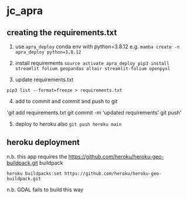 # jc_apra

## creating the requirements.txt

1. use `apra_deploy` conda env with python=3.8.12
e.g. `mamba create -n apra_deploy python=3.8.12`

2. install requirements
`source activate apra_deploy
pip3 install streamlit folium geopandas altair streamlit-folium openpyxl`

3. update requirements.txt

`pip3 list --format=freeze > requirements.txt`

4. add to commit and commit and push to git

'git add requirements.txt
git commit -m 'updated requirements'
git push'

5. deploy to heroku also
`git push heroku main`


## heroku deployment

n.b. this app requires the https://github.com/heroku/heroku-geo-buildpack.git buildpack

`heroku buildpacks:set https://github.com/heroku/heroku-geo-buildpack.git`

n.b. GDAL fails to build this way


